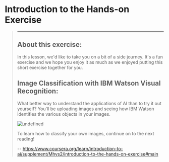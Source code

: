 # Introduction to the Hands-on Exercise
> 
> * * *
> 
> ## About this exercise:
> 
> In this lesson, we'd like to take you on a bit of a side journey. It's a fun exercise and we hope you enjoy it as much as we enjoyed putting this short exercise together for you.
> 
> ## Image Classification with IBM Watson Visual Recognition:
> 
> What better way to understand the applications of AI than to try it out yourself? You'll be uploading images and seeing how IBM Watson identifies the various objects in your images.
> 
> ![undefined](https://d3c33hcgiwev3.cloudfront.net/imageAssetProxy.v1/mboZx__UEeiTKQ5ajE7PqA_b6a800499542e2907fa2626ae0a2f714_Screen-Shot-2018-12-14-at-2.15.09-PM.png?expiry=1592784000000&hmac=l41_rtAouoD4KheQKFmzoQJX-hvumz9Bj1-gpNGab8M)
> 
> To learn how to classify your own images, continue on to the next reading!
>
> -- https://www.coursera.org/learn/introduction-to-ai/supplement/Mhvs2/introduction-to-the-hands-on-exercise#main
